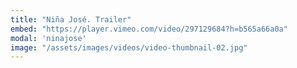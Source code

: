 ```yaml
---
title: "Niña José. Trailer"
embed: "https://player.vimeo.com/video/297129684?h=b565a66a0a"
modal: 'ninajose'
image: "/assets/images/videos/video-thumbnail-02.jpg"
---
```

